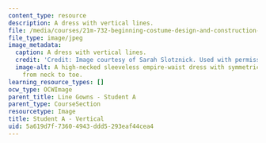 ```yaml
---
content_type: resource
description: A dress with vertical lines.
file: /media/courses/21m-732-beginning-costume-design-and-construction-fall-2008/5a619d7f73604943ddd5293eaf44cea4_vertical.jpg
file_type: image/jpeg
image_metadata:
  caption: A dress with vertical lines.
  credit: 'Credit: Image courtesy of Sarah Slotznick. Used with permission.'
  image-alt: A high-necked sleeveless empire-waist dress with symmetric pleats running
    from neck to toe.
learning_resource_types: []
ocw_type: OCWImage
parent_title: Line Gowns - Student A
parent_type: CourseSection
resourcetype: Image
title: Student A - Vertical
uid: 5a619d7f-7360-4943-ddd5-293eaf44cea4
---
```

